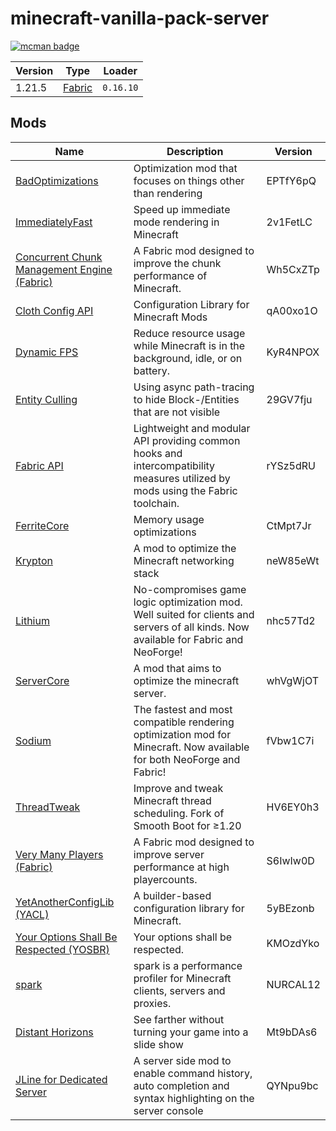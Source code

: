 # minecraft-vanilla-pack-server

[![mcman badge](https://img.shields.io/badge/uses-mcman-purple?logo=github)](https://github.com/ParadigmMC/mcman)

<!-- run 'mcman md' to update! -->

<!--start:mcman-server-->
| Version | Type                            | Loader    |
| ------- | ------------------------------- | --------- |
| 1.21.5  | [Fabric](https://fabricmc.net/) | `0.16.10` |
<!--end:mcman-server-->

## Mods

<!--start:mcman-addons-->
| Name                                                                                | Description                                                                                                                          | Version  |
| ----------------------------------------------------------------------------------- | ------------------------------------------------------------------------------------------------------------------------------------ | -------- |
| [BadOptimizations](https://modrinth.com/mod/badoptimizations)                       | Optimization mod that focuses on things other than rendering                                                                         | EPTfY6pQ |
| [ImmediatelyFast](https://modrinth.com/mod/immediatelyfast)                         | Speed up immediate mode rendering in Minecraft                                                                                       | 2v1FetLC |
| [Concurrent Chunk Management Engine (Fabric)](https://modrinth.com/mod/c2me-fabric) | A Fabric mod designed to improve the chunk performance of Minecraft.                                                                 | Wh5CxZTp |
| [Cloth Config API](https://modrinth.com/mod/cloth-config)                           | Configuration Library for Minecraft Mods                                                                                             | qA00xo1O |
| [Dynamic FPS](https://modrinth.com/mod/dynamic-fps)                                 | Reduce resource usage while Minecraft is in the background, idle, or on battery.                                                     | KyR4NPOX |
| [Entity Culling](https://modrinth.com/mod/entityculling)                            | Using async path-tracing to hide Block-/Entities that are not visible                                                                | 29GV7fju |
| [Fabric API](https://modrinth.com/mod/fabric-api)                                   | Lightweight and modular API providing common hooks and intercompatibility measures utilized by mods using the Fabric toolchain.      | rYSz5dRU |
| [FerriteCore](https://modrinth.com/mod/ferrite-core)                                | Memory usage optimizations                                                                                                           | CtMpt7Jr |
| [Krypton](https://modrinth.com/mod/krypton)                                         | A mod to optimize the Minecraft networking stack                                                                                     | neW85eWt |
| [Lithium](https://modrinth.com/mod/lithium)                                         | No-compromises game logic optimization mod. Well suited for clients and servers of all kinds. Now available for Fabric and NeoForge! | nhc57Td2 |
| [ServerCore](https://modrinth.com/mod/servercore)                                   | A mod that aims to optimize the minecraft server.                                                                                    | whVgWjOT |
| [Sodium](https://modrinth.com/mod/sodium)                                           | The fastest and most compatible rendering optimization mod for Minecraft. Now available for both NeoForge and Fabric!                | fVbw1C7i |
| [ThreadTweak](https://modrinth.com/mod/threadtweak)                                 | Improve and tweak Minecraft thread scheduling. Fork of Smooth Boot for ≥1.20                                                         | HV6EY0h3 |
| [Very Many Players (Fabric)](https://modrinth.com/mod/vmp-fabric)                   | A Fabric mod designed to improve server performance at high playercounts.                                                            | S6IwIw0D |
| [YetAnotherConfigLib (YACL)](https://modrinth.com/mod/yacl)                         | A builder-based configuration library for Minecraft.                                                                                 | 5yBEzonb |
| [Your Options Shall Be Respected (YOSBR)](https://modrinth.com/mod/yosbr)           | Your options shall be respected.                                                                                                     | KMOzdYko |
| [spark](https://modrinth.com/mod/spark)                                             | spark is a performance profiler for Minecraft clients, servers and proxies.                                                          | NURCAL12 |
| [Distant Horizons](https://modrinth.com/mod/distanthorizons)                        | See farther without turning your game into a slide show                                                                              | Mt9bDAs6 |
| [JLine for Dedicated Server](https://modrinth.com/mod/jline4mcdsrv)                 | A server side mod to enable command history, auto completion and syntax highlighting on the server console                           | QYNpu9bc |
<!--end:mcman-addons-->

